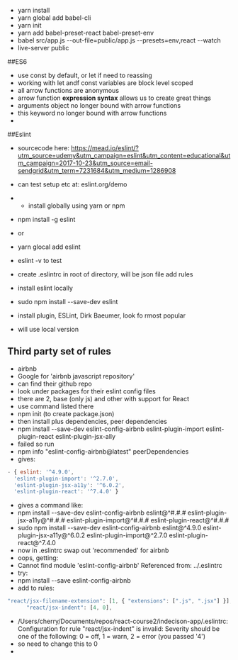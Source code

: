 - yarn install
- yarn global add babel-cli
- yarn init
- yarn add babel-preset-react babel-preset-env
- babel src/app.js --out-file=public/app.js --presets=env,react --watch
- live-server public

##ES6
- use const by default, or let if need to reassing
- working with let andf const variables are block level scoped
- all arrow functions are anonymous
- arrow function __expression syntax__ allows us to create great things
- arguments object no longer bound with arrow functions
- this keyword no longer bound with arrow functions
- 



##Eslint
- sourcecode here:
https://mead.io/eslint/?utm_source=udemy&utm_campaign=eslint&utm_content=educational&utm_campaign=2017-10-23&utm_source=email-sendgrid&utm_term=7231684&utm_medium=1286908

- can test setup etc at: eslint.org/demo
- - install globally using yarn or npm
- npm install -g eslint
- or
- yarn glocal add eslint
- eslint -v to test
- create .eslintrc in root of directory, will be json file add rules
- install eslint locally 
- sudo npm install --save-dev eslint
- install plugin, ESLint, Dirk Baeumer, look fo rmost popular
- will use local version
## Third party set of rules
- airbnb 
- Google for 'airbnb javascript repository'
- can find their github repo
- look under packages for their eslint config files
- there are 2, base (only js) and other with support for React
- use command listed there
- npm init (to create package.json)
- then install plus dependencies, peer dependencies
- npm install --save-dev eslint-config-airbnb eslint-plugin-import eslint-plugin-react eslint-plugin-jsx-ally
- failed so run
- npm info "eslint-config-airbnb@latest" peerDependencies
- gives:
```javascript
- { eslint: '^4.9.0',
  'eslint-plugin-import': '^2.7.0',
  'eslint-plugin-jsx-a11y': '^6.0.2',
  'eslint-plugin-react': '^7.4.0' }
  ```
  - gives a command like:
  - npm install --save-dev eslint-config-airbnb eslint@^#.#.# eslint-plugin-jsx-a11y@^#.#.# eslint-plugin-import@^#.#.# eslint-plugin-react@^#.#.#
  - sudo npm install --save-dev eslint-config-airbnb eslint@^4.9.0 eslint-plugin-jsx-a11y@^6.0.2 eslint-plugin-import@^2.7.0 eslint-plugin-react@^7.4.0
  - now in .eslintrc swap out 'recommended' for airbnb
  - oops, getting:
  - Cannot find module 'eslint-config-airbnb' Referenced from: ../.eslintrc
  - try:
  - npm install --save eslint-config-airbnb
  - add to rules:
  ```javascript
  "react/jsx-filename-extension": [1, { "extensions": [".js", ".jsx"] }],
        "react/jsx-indent": [4, 0],
  ```
  - /Users/cherry/Documents/repos/react-course2/indecison-app/.eslintrc: Configuration for rule "react/jsx-indent" is invalid: Severity should be one of the following: 0 = off, 1 = warn, 2 = error (you passed '4')
  - so need to change this to 0
  - 
  

